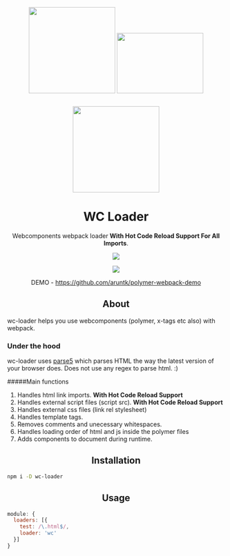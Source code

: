 <div align="center">
  <img width="200" height="200"
    src="http://webcomponents.org/img/logo.svg">
   <img width="200" height="140" vspace="30"
    src="https://www.polymer-project.org/images/logos/p-logo.png">
  <a href="https://github.com/webpack/webpack">
    <img width="200" height="200" vspace="" hspace="25"
      src="https://worldvectorlogo.com/logos/webpack.svg">
  </a>
  <h1>WC Loader</h1>
  <p>Webcomponents webpack loader <b>With Hot Code Reload Support For All Imports</b>.<p>
   <a href="https://gitter.im/aruntk/meteorwebcomponents?utm_source=badge&utm_medium=badge&utm_campaign=pr-badge&utm_content=badge">
    <img
      src="https://badges.gitter.im/Join Chat.svg">
  </a>
  <p>
   <a href="https://www.paypal.me/arunkumartk">
    <img
      src="https://dantheman827.github.io/images/donate-button.svg">
  </a>
  </p>
<p> DEMO - <a href="https://github.com/aruntk/polymer-webpack-demo">https://github.com/aruntk/polymer-webpack-demo</a></p>
</div>


<h2 align="center">About</h2>

wc-loader helps you use webcomponents (polymer, x-tags etc also) with webpack.

### Under the hood

wc-loader uses [parse5](https://github.com/inikulin/parse5) which parses HTML the way the latest version of your browser does. 
Does not use any regex to parse html. :)

#####Main functions

1. Handles html link imports. **With Hot Code Reload Support**
2. Handles external script files (script src). **With Hot Code Reload Support**
3. Handles external css files (link rel stylesheet)
4. Handles template tags.
5. Removes comments and unecessary whitespaces.
5. Handles loading order of html and js inside the polymer files
4. Adds components to document during runtime.

<h2 align="center">Installation</h2>

```sh
npm i -D wc-loader
```

<h2 align="center">Usage</h2>

```js
module: {
  loaders: [{
    test: /\.html$/,
    loader: 'wc'
  }]
}
```
